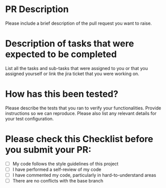 # PR Description

Please include a brief description of the pull request you want to raise.

# Description of tasks that were expected to be completed

List all the tasks and sub-tasks that were assigned to you or that you assigned yourself or link the jira ticket that you were working on.

# How has this been tested?

Please describe the tests that you ran to verify your functionalities. Provide instructions so we can reproduce. Please also list any relevant details for your test configuration.

# Please check this Checklist before you submit your PR:

- [ ] My code follows the style guidelines of this project
- [ ] I have performed a self-review of my code
- [ ] I have commented my code, particularly in hard-to-understand areas
- [ ] There are no conflicts with the base branch
